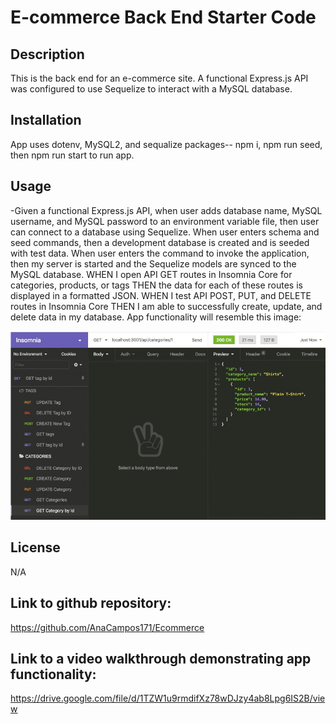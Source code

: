 # E-commerce Back End Starter Code
## Description

This is the back end for an e-commerce site. A functional Express.js API was configured to use Sequelize to interact with a MySQL database.

## Installation

App uses dotenv, MySQL2, and sequalize packages-- npm i, npm run seed, then npm run start to run app.

## Usage
-Given a functional Express.js API, when user adds database name, MySQL username, and MySQL password to an environment variable file, then user can connect to a database using Sequelize.
When user enters schema and seed commands, then a development database is created and is seeded with test data.
When user enters the command to invoke the application, then my server is started and the Sequelize models are synced to the MySQL database.
WHEN I open API GET routes in Insomnia Core for categories, products, or tags
THEN the data for each of these routes is displayed in a formatted JSON.
WHEN I test API POST, PUT, and DELETE routes in Insomnia Core
THEN I am able to successfully create, update, and delete data in my database.
 App functionality will resemble this image:

 ![Alt text](insomnia.png)
 
## License
N/A
## Link to github repository:
https://github.com/AnaCampos171/Ecommerce

## Link to a video walkthrough demonstrating app functionality: 
https://drive.google.com/file/d/1TZW1u9rmdifXz78wDJzy4ab8Lpg6IS2B/view

